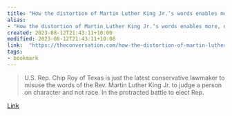```yaml
---
title: "How the distortion of Martin Luther King Jr.‘s words enables more, not less, racial division within American society"
alias:
- "How the distortion of Martin Luther King Jr.‘s words enables more, not less, racial division within American society"
created: 2023-08-12T21:43:11+10:00
modified: 2023-08-12T21:43:11+10:00
link:  "https://theconversation.com/how-the-distortion-of-martin-luther-king-jr-s-words-enables-more-not-less-racial-division-within-american-society-195177"
tags:
- bookmark
---
```


> U.S. Rep. Chip Roy of Texas is just the latest conservative lawmaker to misuse the words of the Rev. Martin Luther King Jr. to judge a person on character and not race. In the protracted battle to elect Rep.

[Link](https://theconversation.com/how-the-distortion-of-martin-luther-king-jr-s-words-enables-more-not-less-racial-division-within-american-society-195177)